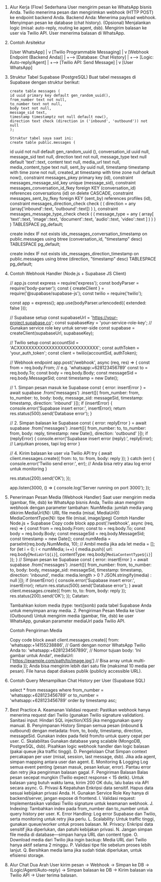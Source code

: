 1.  Alur Kerja (Flow) Sederhana
    User mengirim pesan ke WhatsApp bisnis Anda.
    Twilio menerima pesan dan mengirimkan webhook (HTTP POST) ke endpoint backend Anda.
    Backend Anda:
    Menerima payload webhook.
    Menyimpan pesan ke database (chat history).
    (Opsional) Menjalankan logic (misal: auto-reply, routing ke agent, dsb).
    Mengirim balasan ke user via Twilio API.
    User menerima balasan di WhatsApp.

2.  Contoh Arsitektur

    [User WhatsApp]
    |
    v
    [Twilio Programmable Messaging]
    |
    v
    [Webhook Endpoint (Backend Anda)]
    |
    +--> [Database: Chat History]
    |
    +--> [Logic: Auto-reply/Agent]
    |
    +--> [Twilio API: Send Message]
    |
    v
    [User WhatsApp]

3.  Struktur Tabel Supabase (PostgreSQL)
    Buat tabel messages di Supabase dengan struktur berikut:

        create table messages (
        id uuid primary key default gen_random_uuid(),
        from_number text not null,
        to_number text not null,
        body text not null,
        message_sid text,
        timestamp timestamptz not null default now(),
        direction text check (direction in ('inbound', 'outbound')) not null
        );

        Struktur tabel saya saat ini:
        create table public.messages (

    id uuid not null default gen_random_uuid (),
    conversation_id uuid null,
    message_sid text null,
    direction text not null,
    message_type text null default 'text'::text,
    content text null,
    media_url text null,
    media_content_type text null,
    sent_by uuid null,
    timestamp timestamp with time zone not null,
    created_at timestamp with time zone null default now(),
    constraint messages_pkey primary key (id),
    constraint messages_message_sid_key unique (message_sid),
    constraint messages_conversation_id_fkey foreign KEY (conversation_id) references conversations (id) on delete CASCADE,
    constraint messages_sent_by_fkey foreign KEY (sent_by) references profiles (id),
    constraint messages_direction_check check (
    (
    direction = any (array['inbound'::text, 'outbound'::text])
    )
    ),
    constraint messages_message_type_check check (
    (
    message_type = any (
    array[
    'text'::text,
    'image'::text,
    'document'::text,
    'audio'::text,
    'video'::text
    ]
    )
    )
    )
    ) TABLESPACE pg_default;

    create index IF not exists idx_messages_conversation_timestamp on public.messages using btree (conversation_id, "timestamp" desc) TABLESPACE pg_default;

    create index IF not exists idx_messages_direction_timestamp on public.messages using btree (direction, "timestamp" desc) TABLESPACE pg_default;

4.  Contoh Webhook Handler (Node.js + Supabase JS Client)

    // app.js
    const express = require('express');
    const bodyParser = require('body-parser');
    const { createClient } = require('@supabase/supabase-js');
    const twilio = require('twilio');

    const app = express();
    app.use(bodyParser.urlencoded({ extended: false }));

    // Supabase setup
    const supabaseUrl = 'https://your-project.supabase.co';
    const supabaseKey = 'your-service-role-key'; // Gunakan service role key untuk server-side
    const supabase = createClient(supabaseUrl, supabaseKey);

    // Twilio setup
    const accountSid = 'ACXXXXXXXXXXXXXXXXXXXXXXXXXXXX';
    const authToken = 'your_auth_token';
    const client = twilio(accountSid, authToken);

    // Webhook endpoint
    app.post('/webhook', async (req, res) => {
    const from = req.body.From; // e.g. 'whatsapp:+628123456789'
    const to = req.body.To;
    const body = req.body.Body;
    const messageSid = req.body.MessageSid;
    const timestamp = new Date();

    // 1. Simpan pesan masuk ke Supabase
    const { error: insertError } = await supabase
    .from('messages')
    .insert([{
    from_number: from,
    to_number: to,
    body: body,
    message_sid: messageSid,
    timestamp: timestamp,
    direction: 'inbound'
    }]);
    if (insertError) {
    console.error('Supabase insert error:', insertError);
    return res.status(500).send('Database error');
    }

    // 2. Simpan balasan ke Supabase
    const { error: replyError } = await supabase
    .from('messages')
    .insert([{
    from_number: to,
    to_number: from,
    body: reply,
    timestamp: new Date(),
    direction: 'outbound'
    }]);
    if (replyError) {
    console.error('Supabase insert error (reply):', replyError);
    // Lanjutkan proses, tapi log error
    }

    // 4. Kirim balasan ke user via Twilio API
    try {
    await client.messages.create({
    from: to,
    to: from,
    body: reply
    });
    } catch (err) {
    console.error('Twilio send error:', err);
    // Anda bisa retry atau log error untuk monitoring
    }

    res.status(200).send('OK');
    });

    app.listen(3000, () => {
    console.log('Server running on port 3000');
    });

5.  Penerimaan Pesan Media (Webhook Handler)
    Saat user mengirim media (gambar, file, dsb) ke WhatsApp bisnis Anda, Twilio akan mengirim webhook dengan parameter tambahan:
    NumMedia: jumlah media yang dikirim
    MediaUrl{N}: URL file media (misal, MediaUrl0)
    MediaContentType{N}: tipe file (misal, image/jpeg)
    Contoh Handler Node.js + Supabase
    Copy code block
    app.post('/webhook', async (req, res) => {
    const from = req.body.From;
    const to = req.body.To;
    const body = req.body.Body;
    const messageSid = req.body.MessageSid;
    const timestamp = new Date();
    const numMedia = parseInt(req.body.NumMedia, 10);
    // Ambil media jika ada
    let media = [];
    for (let i = 0; i < numMedia; i++) {
    media.push({
    url: req.body[`MediaUrl${i}`],
    contentType: req.body[`MediaContentType${i}`]
    });
    }
    // Simpan pesan ke Supabase
    const { error: insertError } = await supabase
    .from('messages')
    .insert([{
    from_number: from,
    to_number: to,
    body: body,
    message_sid: messageSid,
    timestamp: timestamp,
    direction: 'inbound',
    media: media.length > 0 ? JSON.stringify(media) : null
    }]);
    if (insertError) {
    console.error('Supabase insert error:', insertError);
    return res.status(500).send('Database error');
    }
    await client.messages.create({
    from: to,
    to: from,
    body: reply
    });
    res.status(200).send('OK');
    });
    Catatan:

    Tambahkan kolom media (type: text/jsonb) pada tabel Supabase Anda untuk menyimpan array media. 2. Pengiriman Pesan Media ke User (Outbound)
    Untuk mengirim media (gambar, file, dsb) ke user WhatsApp, gunakan parameter mediaUrl pada Twilio API.

    Contoh Pengiriman Media

    Copy code block
    await client.messages.create({
    from: 'whatsapp:+14155238886', // Ganti dengan nomor WhatsApp Twilio Anda
    to: 'whatsapp:+6281234567890', // Nomor tujuan
    body: 'Ini gambar untuk Anda!',
    mediaUrl: ['https://example.com/path/to/image.jpg'] // Bisa array untuk multi-media
    });
    Anda bisa mengirim lebih dari satu file (maksimal 10 media per pesan).
    File harus dapat diakses publik (publicly accessible URL).

6.  Contoh Query Menampilkan Chat History per User (Supabase SQL)

    select \* from messages
    where from_number = 'whatsapp:+628123456789'
    or to_number = 'whatsapp:+628123456789'
    order by timestamp asc;

7.  Best Practice
    A. Keamanan
    Validasi request: Pastikan webhook hanya menerima request dari Twilio (gunakan Twilio signature validation).
    Sanitasi input: Hindari SQL injection/XSS jika menggunakan query manual.
    B. Penyimpanan History
    Simpan semua pesan (inbound & outbound) dengan metadata: from, to, body, timestamp, direction, messageSid.
    Gunakan index pada field from/to untuk query cepat per user.
    C. Skalabilitas
    Gunakan database yang scalable (MongoDB, PostgreSQL, dsb).
    Pisahkan logic webhook handler dan logic balasan (pakai queue jika traffic tinggi).
    D. Pengelolaan Chat
    Simpan context percakapan per user (misal, session, last message, dsb).
    Jika ada agent, simpan mapping antara user dan agent.
    E. Monitoring & Logging
    Log semua event penting (pesan masuk, pesan keluar, error).
    Pantau error dan retry jika pengiriman balasan gagal.
    F. Pengiriman Balasan
    Balas pesan secepat mungkin (Twilio expect response < 15 detik).
    Untuk balasan yang butuh waktu lama, kirim 200 OK dulu, lalu balas via API secara async.
    G. Privasi & Kepatuhan
    Enkripsi data sensitif.
    Hapus data sesuai kebijakan privasi Anda.
    H. Gunakan Service Role Key hanya di backend/server, jangan expose di frontend.
    I. Validasi request: Implementasikan validasi Twilio signature untuk keamanan webhook.
    J. Indexing: Tambahkan index pada from_number dan to_number untuk query history per user.
    K. Error Handling: Log error Supabase dan Twilio, serta monitoring untuk retry jika perlu.
    L. Scalability: Untuk traffic tinggi, gunakan queue/worker untuk proses balasan.
    M. Privacy: Enkripsi data sensitif jika diperlukan, dan patuhi kebijakan privasi.
    N. Jangan simpan file media di database—simpan hanya URL dan content type.
    O. Download media dari Twilio jika ingin backup: Media URL dari Twilio hanya aktif selama 2 minggu.
    P. Validasi tipe file sebelum proses lebih lanjut.
    Q. Bersihkan media lama jika sudah tidak diperlukan, untuk efisiensi storage.

8.  Alur Chat Dua Arah
    User kirim pesan → Webhook → Simpan ke DB → (Logic/Agent/Auto-reply) → Simpan balasan ke DB → Kirim balasan via Twilio API → User terima balasan.
